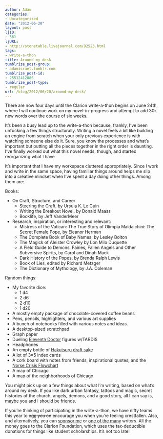 ```yaml
---
author: Adam
categories:
- Uncategorized
date: "2012-06-20"
layout: post
ljID:
- 361
ljURL:
- http://stonetable.livejournal.com/92523.html
tags:
- write-a-thon
title: Around my desk
tumblrize_post-group:
- adamisrael.tumblr.com
tumblrize_post-id:
- 25512412086
tumblrize_post-type:
- regular
url: /blog/2012/06/20/around-my-desk/
---
```

There are now four days until the Clarion write-a-thon begins on June 24th, where I will continue work on my novel-in-progress and attempt to add 30k new words over the course of six weeks.

It&#8217;s been a busy lead up to the write-a-thon because, frankly, I&#8217;ve been unfucking a few things structurally. Writing a novel feels a bit like building an engine from scratch when your only previous experience is with watching someone else do it. Sure, you know the processes and what&#8217;s important but putting all the pieces together in the right order is daunting. I&#8217;ve finally worked out what this novel needs, though, and started reorganizing what I have

It&#8217;s important that I have my workspace cluttered appropriately. Since I work and write in the same space, having familiar things around helps me slip into a creative mindset when I&#8217;ve spent a day doing other things. Among them are:

Books:

  * On Craft, Structure, and Career
      * Steering the Craft, by Ursula K. Le Guin
      * Writing the Breakout Novel, by Donald Maass
      * Booklife, by Jeff VanderMeer
  * Research, inspiration, or interesting and relevant:
      * Mistress of the Vatican: The True Story of Olimpia Maidalchini: The Secret Female Pope, by Eleanor Herman
      * The Complete Book of Baby Names, by Lesley Bolton
      * The Magick of Aleister Crowley by Lon Milo Duquette
      * A Field Guide to Demons, Fairies, Fallen Angels and Other Subversive Spirits, by Carol and Dinah Mack
      * Dark History of the Popes, by Brenda Ralph Lewis
      * Book of Lies, edited by Richard Metzger
      * The Dictionary of Mythology, by J.A. Coleman

Random things:

  * My favorite dice:
      * 1 d4
      * 2 d6
      * 2 d10
      * 1 d20
  * A mostly empty package of chocolate-covered coffee beans
  * Pens, pencils, highlighters, and various art supplies
  * A bunch of notebooks filled with various notes and ideas.
  * A desktop-sized scratchpad
  * Graph paper
  * Dueling [Eleventh Doctor](1) figures w/TARDIS
  * Headphones
  * An empty bottle of [Hakutsuru draft sake](2)
  * A lot of 3&#215;5 index cards
  * A cork board with notes from friends, inspirational quotes, and the [Norse Crisis Flowchart](3)
  * A map of Chicago
  * A map of the neighborhoods of Chicago

You might pick up on a few things about what I&#8217;m writing, based on what&#8217;s around my desk. If you like dark urban fantasy, tattoos and magic, secret histories of the church, angels, demons, and a good story, all I can say is, maybe you and I should be friends.

If you&#8217;re thinking of participating in the write-a-thon, we have nifty teams this year to <del>egg you on</del> encourage you when you&#8217;re feeling crestfallen. Also, and alternatively, you can [sponsor me](4) or [one of the many](5) writers. All the money goes to the Clarion Foundation, which uses the tax-deductible donations for things like student scholarships. It&#8217;s not too late!

 [1]: http://en.wikipedia.org/wiki/Eleventh_Doctor
 [2]: http://www.hakutsuru-sake.com/content/01.html#draft
 [3]: http://www.themarysue.com/things-we-saw-today-the-norse-crisis-flowchart/
 [4]: http://clarionwriteathon.org/members/profile.php?writerid=348271
 [5]: http://clarionwriteathon.org/members/browsewriters_public.php
